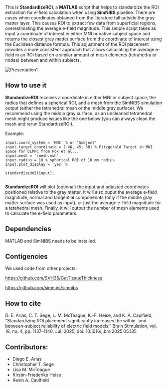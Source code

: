 This is **StandardizeROI**, a **MATLAB** script that helps to standardize the ROI extraction for e-field calculation when using **SimNIBS** pipeline. There are cases when coordinates obtained from the literature fall outside the gray matter layer. This causes ROI to extract few data from superficial regions, overestimating the average e-field magnitude. This simple script takes as input a coordinate of interest in either MNI or native subject space and returns the closest gray matter surface from the coordinate of interest using the Euclidean distance formula. This adjustment of the ROI placement provides a more consistent approach that allows calculating the average e-field in an ROI based on a similar amount of mesh elements (tetrahedra or nodes) between and within subjects.

![Presentation1](https://github.com/user-attachments/assets/d1897d75-5a90-40f1-8344-b2ea2b30e287)

## How to use it

**StandardizeROI** receives a coordinate in either MNI or subject space, the radius that defines a spherical ROI, and a mesh from the SimNIBS simulation output (either the tetrahedral mesh or the middle gray surface). We recommend using the middle gray surface, as an uncleaned tetrahedral mesh might produce issues like the one below (you can always clean the mesh and rerun StandardizeROI).

Example:
```
input.coord_system = 'MNI' % or 'Subject'
input.target_coordinate = [-46, 45, 38] % Fitzgerald Target in MNI space for DLPFC from Fox et al...
input.mesh = '/mesh.msh'
input.radius = 10 % spherical ROI of 10 mm radius
input.plot_display = 'yes' %

standardizeROI(input);
 
```

**StandardizeROI** will plot (optional) the input and adjusted coordinates positioned relative to the gray matter. It will also ouput the average e-field magnitude, normal and tangential componennts (only if the middle gray matter surface was used as input), or just the average e-field magnitude for a tetahedral mesh. Finally, it will output the number of mesh elements used to calculate the e-field parameters.

## Dependencies

MATLAB and SimNIBS needs to be installed.

## Contigencies

We used code from other projects:

https://github.com/SVH35/GetTissueThickness

https://github.com/simnibs/simnibs

## How to cite
D. E. Arias, C. T. Sege, L. M. McTeague, K.-F. Heise, and K. A. Caulfield, “Standardizing ROI placement significantly increases the within- and between-subject reliability of electric field models,” Brain Stimulation, vol. 18, no. 4, pp. 1137–1140, Jul. 2025, doi: 10.1016/j.brs.2025.05.135


## Contributors:

- Diego E. Arias
- Christopher T. Sege
- Lisa M. McTeague
- Kirstin-Friederike Heise
- Kevin A. Caulfield



